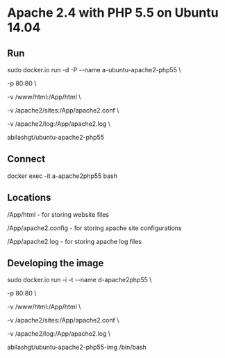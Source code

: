 Apache 2.4 with PHP 5.5 on Ubuntu 14.04
=======================================

Run
---
sudo docker.io run -d -P --name a-ubuntu-apache2-php55 \

-p 80:80 \

-v <web-path>/www/html:/App/html \

-v <apache2-config>/apache2/sites:/App/apache2.conf \

-v <apache2-log>/apache2/log:/App/apache2.log \

abilashgt/ubuntu-apache2-php55

Connect
------
docker exec -it a-apache2php55 bash

Locations
---------
/App/html - for storing website files

/App/apache2.config - for storing apache site configurations

/App/apache2.log - for storing apache log files

Developing the image
--------------------
sudo docker.io run -i -t --name d-apache2php55 \

-p 80:80 \

-v <web-path>/www/html:/App/html \

-v <apache2-config>/apache2/sites:/App/apache2.conf \

-v <apache2-log>/apache2/log:/App/apache2.log \

abilashgt/ubuntu-apache2-php55-img /bin/bash
